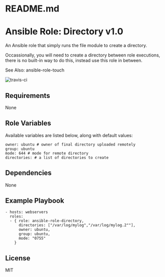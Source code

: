 # README.md

# Ansible Role: Directory v1.0

An Ansible role that simply runs the file module to create a directory.

Occassionally, you will need to create a directory between role executions, there is no built-in way to do this, instead use this role in between.

See Also: ansible-role-touch

![travis-ci](https://travis-ci.org/mm0/ansible-role-directory.svg?branch=master)

## Requirements

None 

## Role Variables

Available variables are listed below, along with default values:

    owner: ubuntu # owner of final directory uploaded remotely
    group: ubuntu 
    mode: 644 # mode for remote directory
    directories: # a list of directories to create

## Dependencies

None 

## Example Playbook

    - hosts: webservers
      roles:
      - { role: ansible-role-directory,
          directories: ["/var/log/mylog","/var/log/mylog.2""],
          owner: ubuntu,
          group: ubuntu,
          mode: "0755"
        }

## License

MIT
